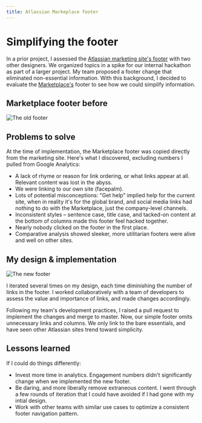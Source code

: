 ```yaml
---
title: Atlassian Markeplace footer
---
```


# Simplifying the footer

In a prior project, I assessed the [Atlassian marketing site's footer](https://www.atlassian.com/) with two other designers. We organized topics in a spike for our internal hackathon as part of a larger project. My team proposed a footer change that eliminated non-essential information. With this background, I decided to evaluate the [Marketplace's](https://marketplace.atlassian.com/) footer to see how we could simplify information.

## Marketplace footer before

![The old footer](/images/beforeFooter.png)

## Problems to solve

At the time of implementation, the Marketplace footer was copied directly from the marketing site. Here's what I discovered, excluding numbers I pulled from Google Analytics:

* A lack of rhyme or reason for link ordering, or what links appear at all. Relevant content was lost in the abyss.
* We were linking to our own site (facepalm).
* Lots of potential misconceptions: "Get help" implied help for the current site, when in reality it's for the global brand, and social media links had nothing to do with the Marketplace, just the company-level channels.
* Inconsistent styles – sentence case, title case, and tacked-on content at the bottom of columns made this footer feel hacked together.
* Nearly nobody clicked on the footer in the first place.
* Comparative analysis showed sleeker, more utilitarian footers were alive and well on other sites.

## My design & implementation

![The new footer](/images/afterFooter.png)

I iterated several times on my design, each time diminishing the number of links in the footer. I worked collaboratively with a team of developers to assess the value and importance of links, and made changes accordingly.

Following my team's development practices, I raised a pull request to implement the changes and merge to master. Now, our simple footer omits unnecessary links and columns. We only link to the bare essentials, and have seen other Atlassian sites trend toward simplicity.

## Lessons learned

If I could do things differently:

* Invest more time in analytics. Engagement numbers didn't significantly change when we implemented the new footer.
* Be daring, and more liberally remove extraneous content. I went through a few rounds of iteration that I could have avoided if I had gone with my intial design.
* Work with other teams with similar use cases to optimize a consistent footer navigation pattern.

